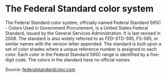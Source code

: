 # The Federal Standard color system

The Federal Standard color system, officially named Federal Standard 595C - Colors Used in Government Procurement, 
is a United States Federal Standard, issued by the General Services Administration. It is last revised in 2008. 
The standard is also widely referred to as FED-STD-595, FS-595, or similar names with the version letter appended. 
The standard is built upon a set of color shades where a unique reference number is assigned to each color. 
Each color in the Federal Standard 595C range is identified by a five-digit code. 
The colors in the standard have no official names.

Source: [federalstandardcolor.com](http://www.federalstandardcolor.com/)
